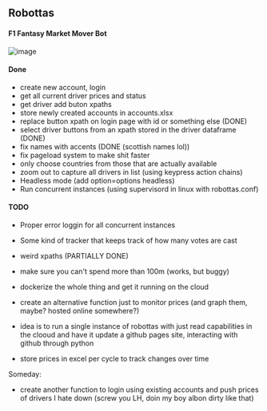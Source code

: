## Robottas 
#### F1 Fantasy Market Mover Bot


![image](https://pbs.twimg.com/profile_images/1124674147257409537/0-vR0EBc_400x400.jpg)



#### Done
- create new account, login
- get all current driver prices and status
- get driver add buton xpaths
- store newly created accounts in accounts.xlsx
- replace button xpath on login page with id or something else (DONE)
- select driver buttons from an xpath stored in the driver dataframe (DONE)
- fix names with accents (DONE (scottish names lol))
- fix pageload system to make shit faster
- only choose countries from those that are actually available
- zoom out to capture all drivers in list (using keypress action chains)
- Headless mode (add option=options headless)
- Run concurrent instances (using supervisord in linux with robottas.conf)


#### TODO

- Proper error loggin for all concurrent instances
- Some kind of tracker that keeps track of how many votes are cast
- weird xpaths (PARTIALLY DONE)

- make sure you can't spend more than 100m (works, but buggy)

- dockerize the whole thing and get it running on the cloud 

- create an alternative function just to monitor prices (and graph them, maybe? hosted online somewhere?)
- idea is to run a single instance of robottas with just read capabilities in the clooud and have it update a github pages site, interacting with github through python
- store prices in excel per cycle to track changes over time 


Someday:
- create another function to login using existing accounts and push prices of drivers I hate down (screw you LH, doin my boy albon dirty like that)




